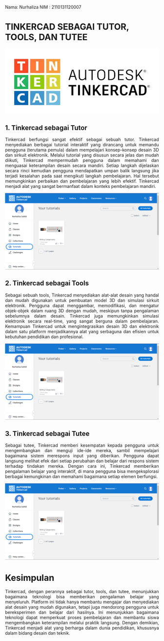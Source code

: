 Nama: Nurhaliza
NIM : 2110131120007


# TINKERCAD SEBAGAI TUTOR, TOOLS, DAN TUTEE

![Tinkercad](\gambar\logo.jpg)


## 1. Tinkercad sebagai Tutor


<p align="justify">
Tinkercad berfungsi sangat efektif sebagai sebuah tutor. Tinkercad menyediakan berbagai tutorial interaktif yang dirancang untuk memandu pengguna (terutama pemula) dalam mempelajari konsep-konsep desain 3D dan sirkuit elektronik. Melalui tutorial yang disusun secara jelas dan mudah diikuti, Tinkercad mempermudah pengguna dalam memahami dan menguasai keterampilan desain secara mandiri. Setiap langkah dijelaskan secara rinci kemudian pengguna mendapatkan umpan balik langsung jika terjadi kesalahan pada saat mengikuti langkah pembelajaran. Hal tersebut memungkinkan perbaikan dan pembelajaran yang lebih efektif. Tinkercad menjadi alat yang sangat bermanfaat dalam konteks pembelajaran mandiri.
</p>

![Tinkercad](\gambar\gambar1.png)

## 2. Tinkercad sebagai Tools


<p align="justify">
Sebagai sebuah tools, Tinkercad menyediakan alat-alat desain yang handal dan mudah digunakan untuk pembuatan model 3D dan simulasi sirkuit elektronik. Pengguna dapat menggambar, memodifikasi, dan mengatur objek-objek dalam ruang 3D dengan mudah, meskipun tanpa pengalaman sebelumnya dalam desain. Tinkercad juga memungkinkan simulasi elektronik secara real-time, yang sangat berguna dalam pembelajaran. Kemampuan Tinkercad untuk mengintegrasikan desain 3D dan elektronik dalam satu platform menjadikannya alat yang serbaguna dan efisien untuk kebutuhan pendidikan dan profesional.
</p>

![Tinkercad](\gambar\gambar1.png)

## 3. Tinkercad sebagai Tutee


<p align="justify">
Sebagai tutee, Tinkercad memberi kesempatan kepada pengguna untuk mengembangkan dan menguji ide-ide mereka, sambil mempelajari bagaimana sistem merespons input yang diberikan. Pengguna dapat langsung melihat efek dari setiap perubahan dan belajar dari respons sistem terhadap tindakan mereka. Dengan cara ini, Tinkercad memberikan pengalaman belajar yang interaktif, di mana pengguna bisa mengeksplorasi berbagai kemungkinan dan memahami bagaimana setiap elemen berfungsi.
</p>

![Tinkercad](\gambar\gambar1.png)

# Kesimpulan


<p align="justify">
Tinkercad, dengan perannya sebagai tutor, tools, dan tutee, menunjukkan bagaimana teknologi bisa memberikan pengalaman belajar yang menyeluruh. Platform ini tidak hanya membantu mengajar dan menyediakan alat desain yang mudah digunakan, tetapi juga mendorong pengguna untuk bereksperimen dan belajar dari hasilnya. Ini menunjukkan bagaimana teknologi dapat memperkuat proses pembelajaran dan membantu siswa mengembangkan keterampilan melalui praktik langsung. Dengan demikian, Tinkercad menjadi alat yang berharga dalam dunia pendidikan, khususnya dalam bidang desain dan teknik.
</p>
